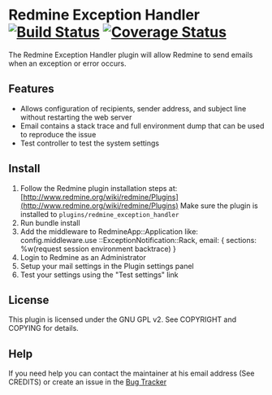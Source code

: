 Redmine Exception Handler [![Build Status](https://travis-ci.org/thorin/redmine_exception_handler.png?branch=master)](https://travis-ci.org/thorin/redmine_exception_handler?branch=master) [![Coverage Status](https://coveralls.io/repos/thorin/redmine_exception_handler/badge.png?branch=master)](https://coveralls.io/r/thorin/redmine_exception_handler?branch=master)
=========================

The Redmine Exception Handler plugin will allow Redmine to send emails when an exception or error occurs.

Features
--------

* Allows configuration of recipients, sender address, and subject line without restarting the web server
* Email contains a stack trace and full environment dump that can be used to reproduce the issue
* Test controller to test the system settings

Install
-------

1. Follow the Redmine plugin installation steps at: [http://www.redmine.org/wiki/redmine/Plugins](http://www.redmine.org/wiki/redmine/Plugins)
   Make sure the plugin is installed to `plugins/redmine_exception_handler`
2. Run bundle install
3. Add the middleware to RedmineApp::Application like: config.middleware.use ::ExceptionNotification::Rack, email: { sections: %w(request session environment backtrace) } 
4. Login to Redmine as an Administrator
5. Setup your mail settings in the Plugin settings panel
6. Test your settings using the "Test settings" link

License
-------

This plugin is licensed under the GNU GPL v2.
See COPYRIGHT and COPYING for details.

Help
----

If you need help you can contact the maintainer at his email address (See CREDITS) or create an issue in the [Bug Tracker](https://projects.littlestreamsoftware.com/projects/show/redmine-exception)
